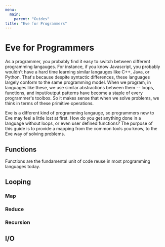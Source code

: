 ```yaml
---
menu:
  main:
    parent: "Guides"
title: "Eve for Programmers"
---
```


# Eve for Programmers

As a programmer, you probably find it easy to switch between different programming langauges. For instance, if you know Javascript, you probably wouldn't have a hard time learning similar langauges like C++, Java, or Python. That's because despite syntactic differences, these languages largely conform to the same programming model. When we program, in languages like these, we use similar abstractions between them -- loops, functions, and input/output patterns have become a staple of every programmer's toolbox. So it makes sense that when we solve problems, we think in terms of these primitive operations.

Eve is a different kind of programming langauge, so programmers new to Eve may feel a little lost at first. How do you get anything done in a language without loops, or even user defined functions? The purpose of this guide is to provide a mapping from the common tools you know, to the Eve way of solving problems.

## Functions

Functions are the fundamental unit of code reuse in most programming languages today. 

## Looping

### Map

### Reduce

### Recursion

## I/O

